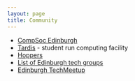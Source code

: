 ```yaml
---
layout: page
title: Community
---
```


- [CompSoc Edinburgh](http://comp-soc.com/)
- [Tardis](http://tardis.ed.ac.uk) - student run computing facility
- [Hoppers](http://hoppers.inf.ed.ac.uk)
- [List of Edinburgh tech groups](http://edinburgh2.com/)
- [Edinburgh TechMeetup](http://techmeetup.co.uk/)
